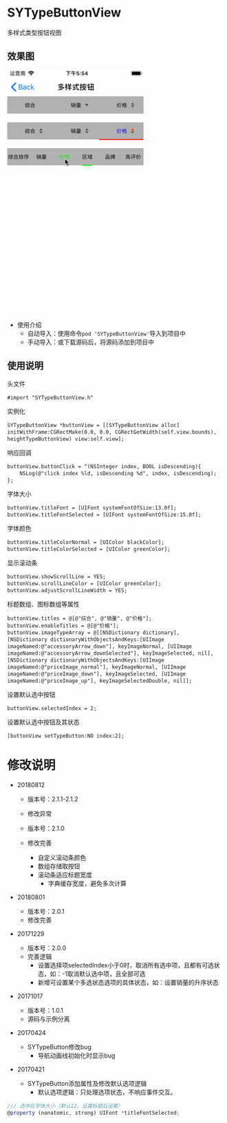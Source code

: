 # SYTypeButtonView
多样式类型按钮视图


## 效果图

![gif](SYTypeButtonView.gif)



* 使用介绍
  * 自动导入：使用命令`pod 'SYTypeButtonView'`导入到项目中
  * 手动导入：或下载源码后，将源码添加到项目中
  
  
  
## 使用说明


头文件
```
#import "SYTypeButtonView.h"
```

实例化
```
SYTypeButtonView *buttonView = [[SYTypeButtonView alloc] initWithFrame:CGRectMake(0.0, 0.0, CGRectGetWidth(self.view.bounds), heightTypeButtonView) view:self.view];
```

响应回调
```
buttonView.buttonClick = ^(NSInteger index, BOOL isDescending){
    NSLog(@"click index %ld, isDescending %d", index, isDescending);
};
```

字体大小
```
buttonView.titleFont = [UIFont systemFontOfSize:13.0f];
buttonView.titleFontSelected = [UIFont systemFontOfSize:15.0f];
```

字体颜色
```
buttonView.titleColorNormal = [UIColor blackColor];
buttonView.titleColorSelected = [UIColor greenColor];
```

显示滚动条
```
buttonView.showScrollLine = YES;
buttonView.scrollLineColor = [UIColor greenColor];
buttonView.adjustScrollLineWidth = YES;
```

标题数组、图标数组等属性
```
buttonView.titles = @[@"综合", @"销量", @"价格"];
buttonView.enableTitles = @[@"价格"];
buttonView.imageTypeArray = @[[NSDictionary dictionary],
[NSDictionary dictionaryWithObjectsAndKeys:[UIImage imageNamed:@"accessoryArrow_down"], keyImageNormal, [UIImage imageNamed:@"accessoryArrow_downSelected"], keyImageSelected, nil],
[NSDictionary dictionaryWithObjectsAndKeys:[UIImage imageNamed:@"priceImage_normal"], keyImageNormal, [UIImage imageNamed:@"priceImage_down"], keyImageSelected, [UIImage imageNamed:@"priceImage_up"], keyImageSelectedDouble, nil]];
```

设置默认选中按钮
```
buttonView.selectedIndex = 2;
```

设置默认选中按钮及其状态
```
[buttonView setTypeButton:NO index:2];
```

# 修改说明
* 20180812
  * 版本号：2.1.1-2.1.2
  * 修改异常

  * 版本号：2.1.0
  * 修改完善
    * 自定义滚动条颜色
    * 数组存储取按钮
    * 滚动条适应标题宽度
      * 字典缓存宽度，避免多次计算
    
* 20180801
  * 版本号：2.0.1
  * 修改完善
  
* 20171229
  * 版本号：2.0.0
  * 完善逻辑
    * 设置选择项selectedIndex小于0时，取消所有选中项，且都有可选状态，如：-1取消默认选中项，且全部可选
    * 新增可设置某个多选状态选项的具体状态，如：设置销量的升序状态

* 20171017
  * 版本号：1.0.1
  * 源码与示例分离

* 20170424
  * SYTypeButton修改bug
    * 导航动画线初始化时显示bug

* 20170421
  * SYTypeButton添加属性及修改默认选项逻辑
    * 默认选项逻辑：只处理选项状态，不响应事件交互。
    
~~~ javascript
/// 选中后字体大小（默认12。设置标题后设置）
@property (nonatomic, strong) UIFont *titleFontSelected;
~~~

